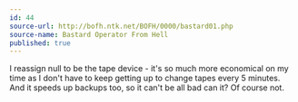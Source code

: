 ```yaml
---
id: 44
source-url: http://bofh.ntk.net/BOFH/0000/bastard01.php
source-name: Bastard Operator From Hell
published: true
---
```


<p>I reassign null to be the tape device - it's so much more economical on my time as I don't have to keep getting up to change tapes every 5 minutes. And it speeds up backups too, so it can't be all bad can it? Of course not.</p>
 

